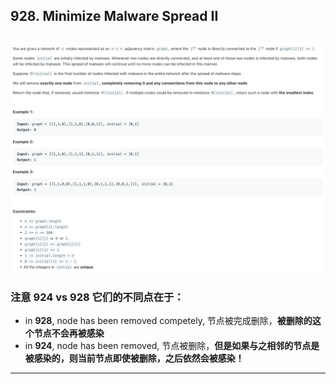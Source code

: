 ## 928. Minimize Malware Spread II
![](img/2024-06-15-17-00-45.png)
---

### 注意 924 vs 928 它们的不同点在于：

- in **928**, node has been removed competely, 节点被完成删除，**被删除的这个节点不会再被感染**
- in **924**, node has been removed, 节点被删除，**但是如果与之相邻的节点是被感染的，则当前节点即使被删除，之后依然会被感染！**
---


